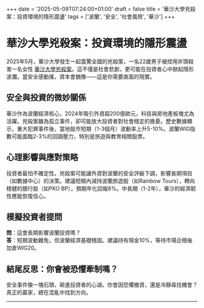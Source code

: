 +++
date = '2025-05-09T07:24:00+01:00'
draft = false
title = '華沙大學兇殺案：投資環境的隱形震盪'
tags = ['波蘭', '安全', '社會風險', '華沙']
+++

# 華沙大學兇殺案：投資環境的隱形震盪

2025年5月，華沙大學發生一起震驚全國的兇殺案，一名22歲男子被控用斧頭殺害一名女性 [華沙大學兇殺案](https://warszawa.wyborcza.pl/warszawa/7,54420,31919194,morderstwo-na-uw-bardzo-mozliwe-ze-rowniez-my-pracownicy.html)。這不僅是社會悲劇，更可能在投資者心中掀起隱形波瀾。當安全感動搖，資本會猶豫——這是你需要直面的現實。

## 安全與投資的微妙關係

華沙作為波蘭經濟核心，2024年吸引外資超200億歐元，科技與房地產板塊尤為活躍。兇殺案雖為孤立事件，卻可能放大投資者對社會穩定的擔憂。歷史數據顯示，重大犯罪事件後，當地股市短期（1-3個月）波動率上升5-10%。波蘭WIG指數可能面臨2-3%的回調壓力，特別是旅遊與教育相關股票。

## 心理影響與應對策略

投資者最怕不確定性。兇殺案可能讓外資對波蘭的安全評級下調，影響長期項目（如數據中心）的決策。建議短期內減持波蘭旅遊股（如Rainbow Tours），轉向穩健的銀行股（如PKO BP），預期年化回報8%。中長期（1-2年），華沙的經濟韌性應能恢復信心。

## 模擬投資者提問

**問**：這會長期影響波蘭投資嗎？  
**答**：短期波動難免，但波蘭經濟基礎穩固。建議持有現金10%，等待市場企穩後加倉WIG20。

## 結尾反思：你會被恐懼牽制嗎？

安全事件像一塊石頭，砸進投資者的心湖。你會因恐懼撤資，還是冷靜尋找機會？真正的贏家，總在混亂中找到方向。

---

